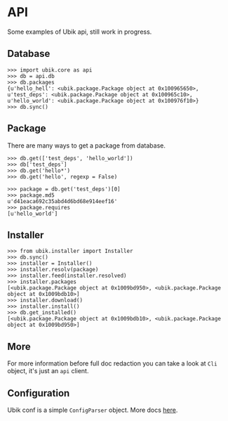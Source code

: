 API
===

Some examples of Ubik api, still work in progress.

Database
--------

```
>>> import ubik.core as api
>>> db = api.db
>>> db.packages
{u'hello_hell': <ubik.package.Package object at 0x100965650>, u'test_deps': <ubik.package.Package object at 0x100965c10>, u'hello_world': <ubik.package.Package object at 0x100976f10>}
>>> db.sync()
```

Package
-------

There are many ways to get a package from database.

```
>>> db.get(['test_deps', 'hello_world'])
>>> db['test_deps']
>>> db.get('hello*')
>>> db.get('hello', regexp = False)
```

```
>>> package = db.get('test_deps')[0]
>>> package.md5
u'd41eaca692c35abd4d6bd68e914eef16'
>>> package.requires
[u'hello_world']
```

Installer
---------

```
>>> from ubik.installer import Installer
>>> db.sync()
>>> installer = Installer()
>>> installer.resolv(package)
>>> installer.feed(installer.resolved)
>>> installer.packages
[<ubik.package.Package object at 0x1009bd950>, <ubik.package.Package object at 0x1009bdb10>]
>>> installer.download()
>>> installer.install()
>>> db.get_installed()
[<ubik.package.Package object at 0x1009bdb10>, <ubik.package.Package object at 0x1009bd950>]
```


More
----

For more information before full doc redaction you can take a look at ``Cli`` object, it's just an ``api`` client.

Configuration
-------------

Ubik conf is a simple ``ConfigParser`` object. More docs [here][1].

[1]: http://docs.python.org/library/configparser.html
